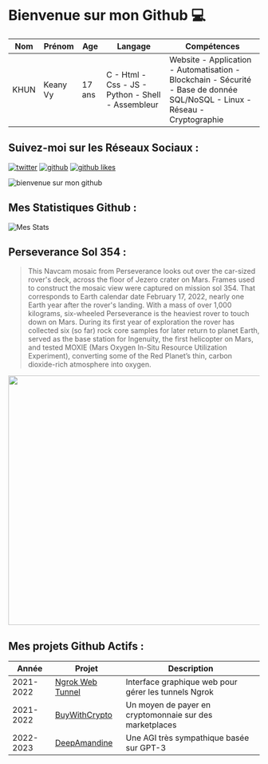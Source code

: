 # Bienvenue sur mon Github 💻
| Nom | Prénom | Age | Langage | Compétences |
|---  |---     |---  |---      |---
| KHUN | Keany Vy | 17 ans | C - Html - Css - JS - Python - Shell - Assembleur | Website - Application - Automatisation - Blockchain - Sécurité - Base de donnée SQL/NoSQL - Linux - Réseau - Cryptographie |

## Suivez-moi sur les Réseaux Sociaux :
[![twitter](https://img.shields.io/twitter/follow/thisiskeanyvy?style=social)](https://twitter.com/thisiskeanyvy)
[![github](https://img.shields.io/github/followers/thisiskeanyvy?style=social)](https://github.com/thisiskeanyvy?tab=followers)
[![github likes](https://img.shields.io/github/stars/thisiskeanyvy?style=social)](https://github.com/thisiskeanyvy)

![bienvenue sur mon github](https://thisiskeanyvy-hosting.pages.dev/banner.gif)

## Mes Statistiques Github :
![Mes Stats](https://github-readme-stats.vercel.app/api?username=thisiskeanyvy&show_icons=true&theme=radical)

## Perseverance Sol 354 :

> This Navcam mosaic from Perseverance looks out over the car-sized rover's deck, across the floor of Jezero crater on Mars. Frames used to construct the mosaic view were captured on mission sol 354. That corresponds to Earth calendar date February 17, 2022, nearly one Earth year after the rover's landing. With a mass of over 1,000 kilograms, six-wheeled Perseverance is the heaviest rover to touch down on Mars. During its first year of exploration the rover has collected six (so far) rock core samples for later return to planet Earth, served as the base station for Ingenuity, the first helicopter on Mars, and tested MOXIE (Mars Oxygen In-Situ Resource Utilization Experiment), converting some of the Red Planet’s thin, carbon dioxide-rich atmosphere into oxygen.

<img src='https://apod.nasa.gov/apod/image/2202/PerseveranceSol354Nav1_1br2_KenKremer1024.jpg' width="800" height="500"/>

## Mes projets Github Actifs :
| Année | Projet | Description |
|---   |---     |---          |
| 2021-2022 | [Ngrok Web Tunnel](https://github.com/thisiskeanyvy/ngrok-web-manager) | Interface graphique web pour gérer les tunnels Ngrok |
| 2021-2022 | [BuyWithCrypto](https://github.com/BuyWithCrypto) | Un moyen de payer en cryptomonnaie sur des marketplaces |
| 2022-2023 | [DeepAmandine](https://github.com/BuyWithCrypto/deep-amandine) | Une AGI très sympathique basée sur GPT-3 |

